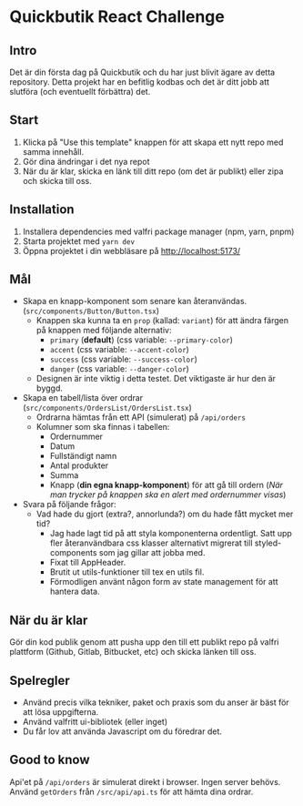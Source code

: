 # Quickbutik React Challenge

## Intro

Det är din första dag på Quickbutik och du har just blivit ägare av detta repository. Detta projekt har en befitlig kodbas och det är ditt jobb att slutföra (och eventuellt förbättra) det.

## Start

1. Klicka på "Use this template" knappen för att skapa ett nytt repo med samma innehåll.
2. Gör dina ändringar i det nya repot
3. När du är klar, skicka en länk till ditt repo (om det är publikt) eller zipa och skicka till oss.

## Installation

1. Installera dependencies med valfri package manager (npm, yarn, pnpm)
2. Starta projektet med `yarn dev`
3. Öppna projektet i din webbläsare på [http://localhost:5173/](http://localhost:5173/)

## Mål

- Skapa en knapp-komponent som senare kan återanvändas. (`src/components/Button/Button.tsx`)
  - Knappen ska kunna ta en `prop` (kallad: `variant`) för att ändra färgen på knappen med följande alternativ:
    - `primary` (**default**) (css variable: `--primary-color`)
    - `accent` (css variable: `--accent-color`)
    - `success` (css variable: `--success-color`)
    - `danger` (css variable: `--danger-color`)
  - Designen är inte viktig i detta testet. Det viktigaste är hur den är byggd.
- Skapa en tabell/lista över ordrar (`src/components/OrdersList/OrdersList.tsx`)
  - Ordrarna hämtas från ett API (simulerat) på `/api/orders`
  - Kolumner som ska finnas i tabellen:
    - Ordernummer
    - Datum
    - Fullständigt namn
    - Antal produkter
    - Summa
    - Knapp (**din egna knapp-komponent**) för att gå till ordern (_När man trycker på knappen ska en alert med ordernummer visas_)
- Svara på följande frågor:
  - Vad hade du gjort (extra?, annorlunda?) om du hade fått mycket mer tid?
    - Jag hade lagt tid på att styla komponenterna ordentligt. Satt upp fler återanvändbara css klasser alternativt migrerat till styled-components som jag gillar att jobba med.
    - Fixat till AppHeader.
    - Brutit ut utils-funktioner till tex en utils fil.
    - Förmodligen använt någon form av state management för att hantera data.

## När du är klar

Gör din kod publik genom att pusha upp den till ett publikt repo på valfri plattform (Github, Gitlab, Bitbucket, etc) och skicka länken till oss.

## Spelregler

- Använd precis vilka tekniker, paket och praxis som du anser är bäst för att lösa uppgifterna.
- Använd valfritt ui-bibliotek (eller inget)
- Du får lov att använda Javascript om du föredrar det.

## Good to know

Api'et på `/api/orders` är simulerat direkt i browser. Ingen server behövs.
Använd `getOrders` från `/src/api/api.ts` för att hämta dina ordrar.
